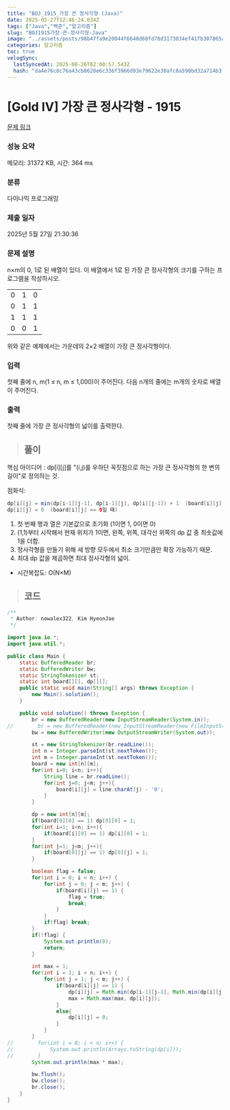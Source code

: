 ```yaml
---
title: "BOJ_1915_가장 큰 정사각형 (Java)"
date: 2025-05-27T12:46:24.034Z
tags: ["Java","백준","알고리즘"]
slug: "BOJ1915가장-큰-정사각형-Java"
image: "../assets/posts/98b47fa9e20044f6640d60fd78d3173034ef41fb307865aec011a60904132155.png"
categories: 알고리즘
toc: true
velogSync:
  lastSyncedAt: 2025-08-26T02:00:57.543Z
  hash: "da4e76c8c76a43cb8628e6c336f3966d93e79622e30afc8a590bd32a714b3f47"
---
```


# [Gold IV] 가장 큰 정사각형 - 1915 

[문제 링크](https://www.acmicpc.net/problem/1915) 

### 성능 요약

메모리: 31372 KB, 시간: 364 ms

### 분류

다이나믹 프로그래밍

### 제출 일자

2025년 5월 27일 21:30:36

### 문제 설명

<p>n×m의 0, 1로 된 배열이 있다. 이 배열에서 1로 된 가장 큰 정사각형의 크기를 구하는 프로그램을 작성하시오.</p>

<table class="table table-bordered" style="width: 16%">
	<tbody>
		<tr>
			<td style="width: 4%; text-align: center;">0</td>
			<td style="width: 4%; text-align: center;">1</td>
			<td style="width: 4%; text-align: center;">0</td>
			<td style="width: 4%; text-align: center;">0</td>
		</tr>
		<tr>
			<td style="text-align: center;">0</td>
			<td style="text-align: center;">1</td>
			<td style="text-align: center;">1</td>
			<td style="text-align: center;">1</td>
		</tr>
		<tr>
			<td style="text-align: center;">1</td>
			<td style="text-align: center;">1</td>
			<td style="text-align: center;">1</td>
			<td style="text-align: center;">0</td>
		</tr>
		<tr>
			<td style="text-align: center;">0</td>
			<td style="text-align: center;">0</td>
			<td style="text-align: center;">1</td>
			<td style="text-align: center;">0</td>
		</tr>
	</tbody>
</table>

<p>위와 같은 예제에서는 가운데의 2×2 배열이 가장 큰 정사각형이다.</p>

### 입력 

 <p>첫째 줄에 n, m(1 ≤ n, m ≤ 1,000)이 주어진다. 다음 n개의 줄에는 m개의 숫자로 배열이 주어진다.</p>

### 출력 

 <p>첫째 줄에 가장 큰 정사각형의 넓이를 출력한다.</p>

> ## 풀이

핵심 아이디어 : dp[i][j]를 "(i,j)를 우하단 꼭짓점으로 하는 가장 큰 정사각형의 한 변의 길이"로 정의하는 것.

점화식:
```java
dp[i][j] = min(dp[i-1][j-1], dp[i-1][j], dp[i][j-1]) + 1  (board[i][j] == 1일 때)
dp[i][j] = 0  (board[i][j] == 0일 때)
```


1. 첫 번째 행과 열은 기본값으로 초기화 (1이면 1, 0이면 0)
2. (1,1)부터 시작해서 현재 위치가 1이면, 왼쪽, 위쪽, 대각선 위쪽의 dp 값 중 최솟값에 1을 더함.
3. 정사각형을 만들기 위해 세 방향 모두에서 최소 크기만큼만 확장 가능하기 때문.
4. 최대 dp 값을 제곱하면 최대 정사각형의 넓이.

- 시간복잡도: O(N×M)

> ## 코드

```java
/**
 * Author: nowalex322, Kim HyeonJae
 */

import java.io.*;
import java.util.*;

public class Main {
    static BufferedReader br;
    static BufferedWriter bw;
    static StringTokenizer st;
    static int board[][], dp[][];
    public static void main(String[] args) throws Exception {
        new Main().solution();
    }

    public void solution() throws Exception {
        br = new BufferedReader(new InputStreamReader(System.in));
//        br = new BufferedReader(new InputStreamReader(new FileInputStream("src/main/java/BOJ_1915_가장큰정사각형/input.txt")));
        bw = new BufferedWriter(new OutputStreamWriter(System.out));

        st = new StringTokenizer(br.readLine());
        int n = Integer.parseInt(st.nextToken());
        int m = Integer.parseInt(st.nextToken());
        board = new int[n][m];
        for(int i=0; i<n; i++){
            String line = br.readLine();
            for(int j=0; j<m; j++){
                board[i][j] = line.charAt(j) - '0';
            }
        }

        dp = new int[n][m];
        if(board[0][0] == 1) dp[0][0] = 1;
        for(int i=1; i<n; i++){
            if(board[i][0] == 1) dp[i][0] = 1;
        }
        for(int j=1; j<m; j++){
            if(board[0][j] == 1) dp[0][j] = 1;
        }

        boolean flag = false;
        for(int i = 0; i < n; i++) {
            for(int j = 0; j < m; j++) {
                if(board[i][j] == 1) {
                    flag = true;
                    break;
                }
            }
            if(flag) break;
        }
        if(!flag) {
            System.out.println(0);
            return;
        }

        int max = 1;
        for(int i = 1; i < n; i++) {
            for(int j = 1; j < m; j++) {
                if(board[i][j] == 1) {
                    dp[i][j] = Math.min(dp[i-1][j-1], Math.min(dp[i][j-1], dp[i-1][j])) + 1;
                    max = Math.max(max, dp[i][j]);
                }
                else{
                    dp[i][j] = 0;
                }
            }
        }
//        for(int i = 0; i < n; i++) {
//            System.out.println(Arrays.toString(dp[i]));
//        }
        System.out.println(max * max);

        bw.flush();
        bw.close();
        br.close();
    }
}
```